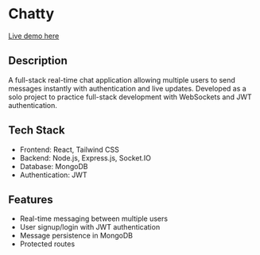# Chatty

[Live demo here](https://chat-app-tut-cgjw.onrender.com/)

## Description
A full-stack real-time chat application allowing multiple users to send messages instantly with authentication and live updates. Developed as a solo project to practice full-stack development with WebSockets and JWT authentication.

## Tech Stack
- Frontend: React, Tailwind CSS
- Backend: Node.js, Express.js, Socket.IO
- Database: MongoDB
- Authentication: JWT

## Features
- Real-time messaging between multiple users
- User signup/login with JWT authentication
- Message persistence in MongoDB
- Protected routes
